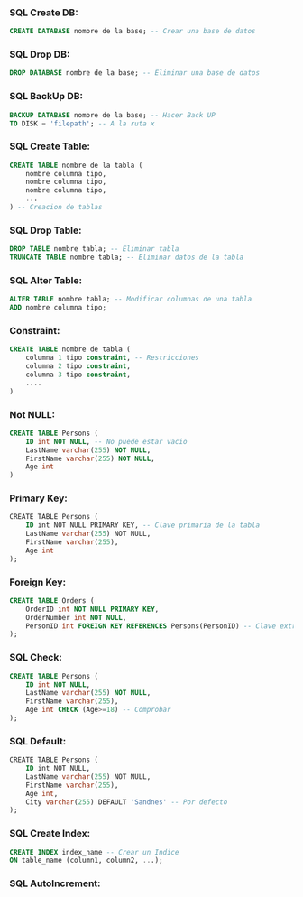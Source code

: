 ### SQL Create DB:

```SQL
CREATE DATABASE nombre de la base; -- Crear una base de datos
```

### SQL Drop DB:

```SQL
DROP DATABASE nombre de la base; -- Eliminar una base de datos
```

### SQL BackUp DB:

```SQL
BACKUP DATABASE nombre de la base; -- Hacer Back UP
TO DISK = 'filepath'; -- A la ruta x
```

### SQL Create Table:

```sql
CREATE TABLE nombre de la tabla (
	nombre columna tipo,
	nombre columna tipo,
	nombre columna tipo,
	...
) -- Creacion de tablas
```

### SQL Drop Table:

```sql
DROP TABLE nombre tabla; -- Eliminar tabla 
TRUNCATE TABLE nombre tabla; -- Eliminar datos de la tabla
```

### SQL Alter Table:

```sql
ALTER TABLE nombre tabla; -- Modificar columnas de una tabla
ADD nombre columna tipo;
```

### Constraint:

```sql
CREATE TABLE nombre de tabla (
	columna 1 tipo constraint, -- Restricciones
	columna 2 tipo constraint,
	columna 3 tipo constraint,
	....
)
```

### Not NULL:

```SQL
CREATE TABLE Persons (
	ID int NOT NULL, -- No puede estar vacio
	LastName varchar(255) NOT NULL,
	FirstName varchar(255) NOT NULL,
	Age int
)
```

### Primary Key:

```sql
CREATE TABLE Persons (  
    ID int NOT NULL PRIMARY KEY, -- Clave primaria de la tabla
    LastName varchar(255) NOT NULL,  
    FirstName varchar(255),  
    Age int  
);
```

### Foreign Key:

```sql
CREATE TABLE Orders (
    OrderID int NOT NULL PRIMARY KEY,
    OrderNumber int NOT NULL,
    PersonID int FOREIGN KEY REFERENCES Persons(PersonID) -- Clave extrangera
);
```

### SQL Check:

```sql
CREATE TABLE Persons (
    ID int NOT NULL,
    LastName varchar(255) NOT NULL,
    FirstName varchar(255),
    Age int CHECK (Age>=18) -- Comprobar
);
```

### SQL Default:

```sql
CREATE TABLE Persons (  
    ID int NOT NULL,  
    LastName varchar(255) NOT NULL,  
    FirstName varchar(255),  
    Age int,  
    City varchar(255) DEFAULT 'Sandnes' -- Por defecto
);
```

### SQL Create Index:

```sql
CREATE INDEX index_name -- Crear un Indice
ON table_name (column1, column2, ...); 
```

### SQL AutoIncrement:
